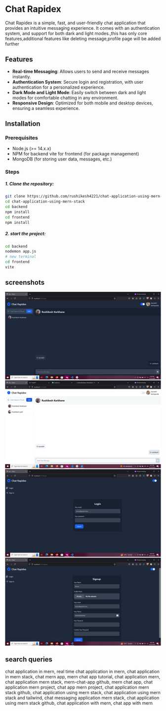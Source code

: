 # Chat Rapidex

Chat Rapidex is a simple, fast, and user-friendly chat application that provides an intuitive messaging experience. It comes with an authentication system, and support for both dark and light modes.,this has only core features,additional features like deleting message,profile page will be added further

## Features

- **Real-time Messaging**: Allows users to send and receive messages instantly.
- **Authentication System**: Secure login and registration, with user authentication for a personalized experience.
- **Dark Mode and Light Mode**: Easily switch between dark and light modes for comfortable chatting in any environment.
- **Responsive Design**: Optimized for both mobile and desktop devices, ensuring a seamless experience.


## Installation

### Prerequisites

- Node.js (>= 14.x.x)
- NPM for backend vite for frontend (for package management)
- MongoDB (for storing user data, messages, etc.)

### Steps

  ##### 1. Clone the repository:

   ```bash
   git clone https://github.com/rushikesh4221/chat-application-using-mern-stack.git
   cd chat-application-using-mern-stack
   cd backend
   npm install
   cd frontend 
   npm install 
   ```
   ##### 2. start the project:
   ```bash
   cd backend
   nodemon app.js
   # new terminal
   cd frontend
   vite
   ```
## screenshots
![chatpage](./screenshots/chats.png)
![chatpage light mode](./screenshots/lightmode.png)
![login](./screenshots/login.png)
![signup](./screenshots/signup.png)

## search queries
chat application in mern,
real time chat application in mern,
chat application in mern stack,
chat mern app,
mern chat app tutorial,
chat application mern,
chat application mern stack,
mern-chat-app github,
mern chat app,
chat application mern project,
chat app mern project,
chat application mern stack github,
chat application using mern stack,
chat application using mern stack and tailwind,
chat messaging application mern stack,
chat application using mern stack github,
chat application with mern,
chat app with mern


